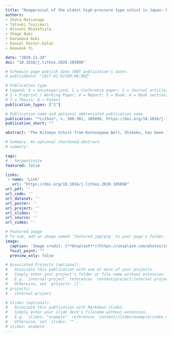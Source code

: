 ```yaml
---
title: "Reappraisal of the oldest high-pressure type schist in Japan: New zircon U-Pb age of the Kitomyo Schist of the Kurosegawa Belt"
authors:
- Shota Matsunaga
- Tatsuki Tsujimori
- Atsushi Miyashiyta
- Shogo Aoki
- Kazumasa Aoki
- Daniel Pastor-Galán
- Keewook Yi

date: "2020-11-28"
doi: "10.1016/j.lithos.2020.105898"

# Schedule page publish date (NOT publication's date).
# publishDate: "2017-01-01T00:00:00Z"

# Publication type.
# Legend: 0 = Uncategorized; 1 = Conference paper; 2 = Journal article;
# 3 = Preprint / Working Paper; 4 = Report; 5 = Book; 6 = Book section;
# 7 = Thesis; 8 = Patent
publication_types: ["2"]

# Publication name and optional abbreviated publication name.
publication: "*Lithos*, v. 380-381, 105898, https://doi.org/10.1016/j.lithos.2020.105898"
publication_short: ""

abstract: "The Kitomyo Schist from Kurosegawa Belt, Shikoku, has been long considered as the oldest records of subduction metamorphism in Japan, based on an early 1970s K–Ar dating of white mica. The schist consists of mafic and pelitic layers and occurs as a tectonic block within serpentinite. Reappraisal of the schist confirmed the schist is characterized by an epidote-amphibolite peak metamorphic facies. The mafic portion is characterized by zoned amphibole + epidote + chlorite + titanite ± phengite ± rutile. The presences of relict rutile surrounded by titanite and the barroisitic cores of zoned amphibole suggest a high-pressure intermediate type metamorphism at the metamorphic peak (P = ~0.8–1.5 GPa and T = ~500–570°C). The presence of Mn-rich garnet and the lack of biotite, oligoclase and paragonite also support high-pressure intermediate type metamorphism that eliminate the possibility of a typical blueschist-facies metamorphism. New SHRIMP and LA-ICPMS zircon U–Pb geochronology on a pelitic sample show detrital grains of Mesoproterozoic and Early Paleozoic ages, suggesting a maximum deposition age for the trench-fill sediment of ~440 Ma. Also the U–Pb data confirmed ~360 Ma overgrown rims that might have formed during the subduction zone epidote-amphibolite facies metamorphism. Reappraisal revealed that the Kitomyo Schist is not the oldest high-pressure type schist in Japan and rather comparable to the Late Paleozoic Renge Metamorphic Rocks and their equivalents in the Kurosegawa Belt. The Devono–Carboniferous high-pressure metamorphic rocks in Japan might have been paired with their coeval batholiths along the 'Greater South China' margin that was extensively eroded during later tectonic processes."

# Summary. An optional shortened abstract.
# summary: 

tags: 
# - Serpentinite
featured: false

links:
 - name: "Link"
   url: "https://doi.org/10.1016/j.lithos.2020.105898"
url_pdf: ''
url_code: ''
url_dataset: ''
url_poster: ''
url_project: ''
url_slides: ''
url_source: ''
url_video: ''

# Featured image
# To use, add an image named `featured.jpg/png` to your page's folder. 
image: 
  caption: 'Image credit: [**Unsplash**](https://unsplash.com/photos/s9CC2SKySJM)'
  focal_point: ""
  preview_only: false

# Associated Projects (optional).
#   Associate this publication with one or more of your projects.
#   Simply enter your project's folder or file name without extension.
#   E.g. `internal-project` references `content/project/internal-project/index.md`.
#   Otherwise, set `projects: []`.
# projects:
# - internal-project

# Slides (optional).
#   Associate this publication with Markdown slides.
#   Simply enter your slide deck's filename without extension.
#   E.g. `slides: "example"` references `content/slides/example/index.md`.
#   Otherwise, set `slides: ""`.
# slides: example
---
```

